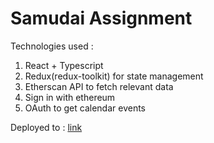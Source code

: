 # Samudai Assignment

Technologies used :

1. React + Typescript
2. Redux(redux-toolkit) for state management
3. Etherscan API to fetch relevant data
4. Sign in with ethereum
5. OAuth to get calendar events

Deployed to : [link](https://samudai-assignment.netlify.app/)
